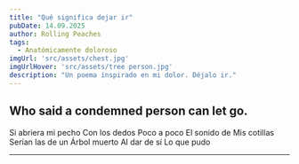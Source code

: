 ```yaml
---
title: "Qué significa dejar ir"
pubDate: 14.09.2025
author: Rolling Peaches
tags:
  - Anatómicamente doloroso
imgUrl: 'src/assets/chest.jpg'
imgUrlHover: 'src/assets/tree person.jpg'
description: "Un poema inspirado en mi dolor. Déjalo ir."
---
```


## Who said a condemned person can let go.

Si abriera mi pecho
Con los dedos
Poco a poco 
El sonido de
Mis cotillas
Serían las de un 
Árbol muerto
Al dar de sí
Lo que pudo

---
